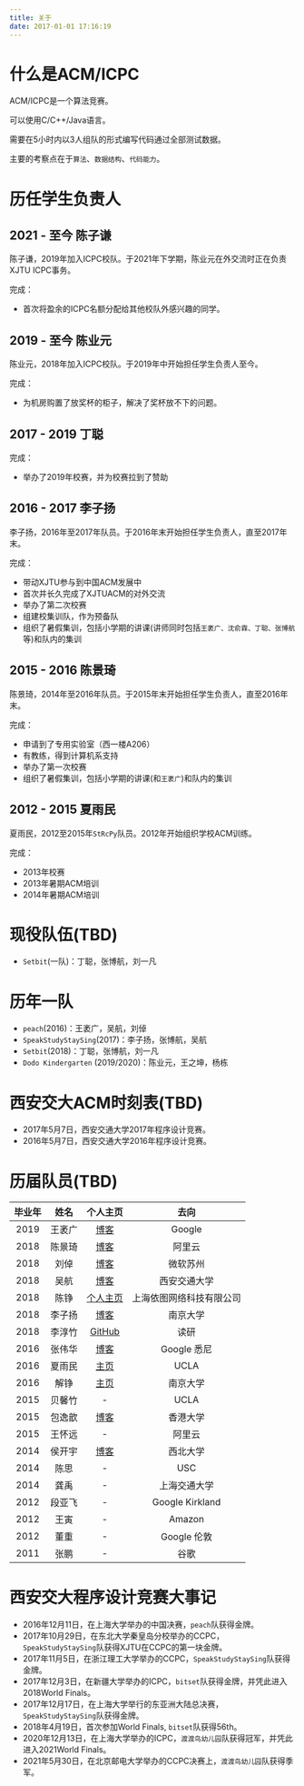 ```yaml
---
title: 关于
date: 2017-01-01 17:16:19
---
```


# 什么是ACM/ICPC

ACM/ICPC是一个算法竞赛。

可以使用C/C++/Java语言。

需要在5小时内以3人组队的形式编写代码通过全部测试数据。

主要的考察点在于`算法`、`数据结构`、`代码能力`。

# 历任学生负责人

## 2021 - 至今 陈子谦

陈子谦，2019年加入ICPC校队。于2021年下学期，陈业元在外交流时正在负责XJTU ICPC事务。

完成：

- 首次将盈余的ICPC名额分配给其他校队外感兴趣的同学。

## 2019 - 至今 陈业元

陈业元，2018年加入ICPC校队。于2019年中开始担任学生负责人至今。

完成：

- 为机房购置了放奖杯的柜子，解决了奖杯放不下的问题。

## 2017 - 2019 丁聪

完成：

- 举办了2019年校赛，并为校赛拉到了赞助

## 2016 - 2017 李子扬

李子扬，2016年至2017年队员。于2016年末开始担任学生负责人，直至2017年末。

完成：
- 带动XJTU参与到中国ACM发展中
- 首次并长久完成了XJTUACM的对外交流
- 举办了第二次校赛
- 组建校集训队，作为预备队
- 组织了暑假集训，包括小学期的讲课(讲师同时包括`王袤广、沈俞霖、丁聪、张博航`等)和队内的集训

## 2015 - 2016 陈景琦

陈景琦，2014年至2016年队员。于2015年末开始担任学生负责人，直至2016年末。

完成：
- 申请到了专用实验室（西一楼A206）
- 有教练，得到计算机系支持
- 举办了第一次校赛
- 组织了暑假集训，包括小学期的讲课(和`王袤广`)和队内的集训

## 2012 - 2015 夏雨民

夏雨民，2012至2015年`StRcPy`队员。2012年开始组织学校ACM训练。

完成：
- 2013年校赛
- 2013年暑期ACM培训
- 2014年暑期ACM培训

# 现役队伍(TBD)

- `Setbit`(一队)：丁聪，张博航，刘一凡

# 历年一队

- `peach`(2016)：王袤广，吴航，刘倬
- `SpeakStudyStaySing`(2017)：李子扬，张博航，吴航
- `Setbit`(2018)：丁聪，张博航，刘一凡
- `Dodo Kindergarten` (2019/2020)：陈业元，王之坤，杨栋

# 西安交大ACM时刻表(TBD)

- 2017年5月7日，西安交通大学2017年程序设计竞赛。
- 2016年5月7日，西安交通大学2016年程序设计竞赛。

# 历届队员(TBD)

| 毕业年       | 姓名           |个人主页                                   | 去向               |
|:------------:|:--------------:|:---------------------------------------:|:-----------------:|
| 2019         | 王袤广         | [博客](http://xjtumg.me)                 | Google           |
| 2018         | 陈景琦         | [博客](http://192217.space)              |阿里云|
|2018|刘倬|[博客](http://www.caesium.space)|微软苏州|
|2018|吴航|[博客](http://www.nike0good.com)|西安交通大学|
|2018|陈铮|[个人主页](https://www.linkedin.com/in/zccz14)|上海依图网络科技有限公司|
|2018|李子扬|[博客](http://liziyang.space)|南京大学|
|2018|李淳竹|[GitHub](https://github.com/lichunzhu)|读研|
| 2016         | 张伟华         | [博客](http://www.plypy.com)             |  Google 悉尼       |
| 2016         | 夏雨民         | [主页](https://irl.cs.ucla.edu/~yumin/)  |  UCLA       |
| 2016         | 解铮           | [主页](http://lamda.nju.edu.cn/xiez)     |  南京大学          |
|2015|贝馨竹|-|UCLA|
|2015|包逸歆|[博客](http://blog.csdn.net/ihsin)|香港大学|
|2015|王怀远|-|阿里云|
|2014|侯开宇|[博客](http://kyhou.com)|西北大学|
|2014|陈思|-|USC|
|2014|龚禹|-|上海交通大学|
|2012|段亚飞|-|Google Kirkland|
|2012|王寅|-|Amazon|
|2012|董重|-|Google 伦敦|
|2011|张鹏|-|谷歌|

# 西安交大程序设计竞赛大事记

- 2016年12月11日，在上海大学举办的中国决赛，`peach`队获得金牌。
- 2017年10月29日，在东北大学秦皇岛分校举办的CCPC，`SpeakStudyStaySing`队获得XJTU在CCPC的第一块金牌。
- 2017年11月5日，在浙江理工大学举办的CCPC，`SpeakStudyStaySing`队获得金牌。
- 2017年12月3日，在新疆大学举办的ICPC，`bitset`队获得金牌，并凭此进入2018World Finals。
- 2017年12月17日，在上海大学举行的东亚洲大陆总决赛，`SpeakStudyStaySing`队获得金牌。
- 2018年4月19日，首次参加World Finals, `bitset`队获得56th。
- 2020年12月13日，在上海大学举办的ICPC，`渡渡鸟幼儿园`队获得冠军，并凭此进入2021World Finals。
- 2021年5月30日，在北京邮电大学举办的CCPC决赛上，`渡渡鸟幼儿园`队获得季军。
